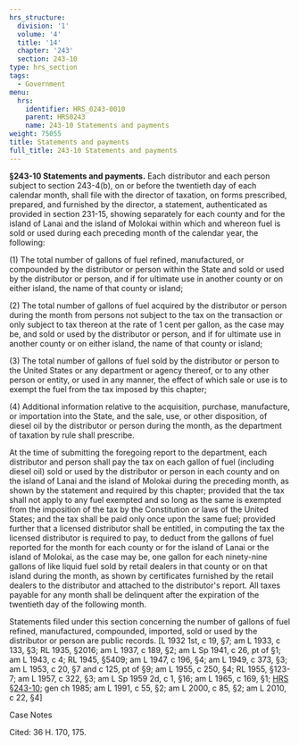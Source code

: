 ```yaml
---
hrs_structure:
  division: '1'
  volume: '4'
  title: '14'
  chapter: '243'
  section: 243-10
type: hrs_section
tags:
  - Government
menu:
  hrs:
    identifier: HRS_0243-0010
    parent: HRS0243
    name: 243-10 Statements and payments
weight: 75055
title: Statements and payments
full_title: 243-10 Statements and payments
---
```

**§243-10 Statements and payments.** Each distributor and each person subject to section 243-4(b), on or before the twentieth day of each calendar month, shall file with the director of taxation, on forms prescribed, prepared, and furnished by the director, a statement, authenticated as provided in section 231-15, showing separately for each county and for the island of Lanai and the island of Molokai within which and whereon fuel is sold or used during each preceding month of the calendar year, the following:

(1) The total number of gallons of fuel refined, manufactured, or compounded by the distributor or person within the State and sold or used by the distributor or person, and if for ultimate use in another county or on either island, the name of that county or island;

(2) The total number of gallons of fuel acquired by the distributor or person during the month from persons not subject to the tax on the transaction or only subject to tax thereon at the rate of 1 cent per gallon, as the case may be, and sold or used by the distributor or person, and if for ultimate use in another county or on either island, the name of that county or island;

(3) The total number of gallons of fuel sold by the distributor or person to the United States or any department or agency thereof, or to any other person or entity, or used in any manner, the effect of which sale or use is to exempt the fuel from the tax imposed by this chapter;

(4) Additional information relative to the acquisition, purchase, manufacture, or importation into the State, and the sale, use, or other disposition, of diesel oil by the distributor or person during the month, as the department of taxation by rule shall prescribe.

At the time of submitting the foregoing report to the department, each distributor and person shall pay the tax on each gallon of fuel (including diesel oil) sold or used by the distributor or person in each county and on the island of Lanai and the island of Molokai during the preceding month, as shown by the statement and required by this chapter; provided that the tax shall not apply to any fuel exempted and so long as the same is exempted from the imposition of the tax by the Constitution or laws of the United States; and the tax shall be paid only once upon the same fuel; provided further that a licensed distributor shall be entitled, in computing the tax the licensed distributor is required to pay, to deduct from the gallons of fuel reported for the month for each county or for the island of Lanai or the island of Molokai, as the case may be, one gallon for each ninety-nine gallons of like liquid fuel sold by retail dealers in that county or on that island during the month, as shown by certificates furnished by the retail dealers to the distributor and attached to the distributor's report. All taxes payable for any month shall be delinquent after the expiration of the twentieth day of the following month.

Statements filed under this section concerning the number of gallons of fuel refined, manufactured, compounded, imported, sold or used by the distributor or person are public records. [L 1932 1st, c 19, §7; am L 1933, c 133, §3; RL 1935, §2016; am L 1937, c 189, §2; am L Sp 1941, c 26, pt of §1; am L 1943, c 4; RL 1945, §5409; am L 1947, c 196, §4; am L 1949, c 373, §3; am L 1953, c 20, §7 and c 125, pt of §9; am L 1955, c 250, §4; RL 1955, §123-7; am L 1957, c 322, §3; am L Sp 1959 2d, c 1, §16; am L 1965, c 169, §1; [HRS §243-10](/title-14/chapter-243/section-243-10/); gen ch 1985; am L 1991, c 55, §2; am L 2000, c 85, §2; am L 2010, c 22, §4]

Case Notes

Cited: 36 H. 170, 175.